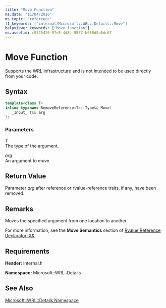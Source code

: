 ```yaml
---
title: "Move Function"
ms.date: "11/04/2016"
ms.topic: "reference"
f1_keywords: ["internal/Microsoft::WRL::Details::Move"]
helpviewer_keywords: ["Move function"]
ms.assetid: c9525426-97e8-4d8c-9877-b689d8a0dc67
---
```

# Move Function

Supports the WRL infrastructure and is not intended to be used directly from your code.

## Syntax

```cpp
template<class T>
inline typename RemoveReference<T>::Type&& Move(
   _Inout_ T&& arg
);
```

### Parameters

*T*<br/>
The type of the argument.

*arg*<br/>
An argument to move.

## Return Value

Parameter *arg* after reference or rvalue-reference traits, if any, have been removed.

## Remarks

Moves the specified argument from one location to another.

For more information, see the **Move Semantics** section of [Rvalue Reference Declarator: &&](../cpp/rvalue-reference-declarator-amp-amp.md).

## Requirements

**Header:** internal.h

**Namespace:** Microsoft::WRL::Details

## See Also

[Microsoft::WRL::Details Namespace](../windows/microsoft-wrl-details-namespace.md)